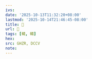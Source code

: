 ```yaml
---
ivs:
date: '2025-10-13T11:32:20+08:00'
lastmod: '2025-10-14T21:46:45-08:00'
title: 󰬣
url: 󰬣
tags: [轕, 轕]
hex: 
src: GHZR, DCCV
note:
---
```

